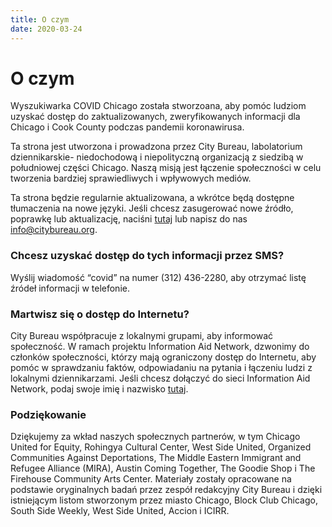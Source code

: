 ```yaml
---
title: O czym
date: 2020-03-24
---
```


# O czym

Wyszukiwarka COVID Chicago została stworzoana, aby pomóc ludziom uzyskać dostęp do zaktualizowanych, zweryfikowanych informacji dla Chicago i Cook County podczas pandemii koronawirusa.

Ta strona jest utworzona i prowadzona przez City Bureau, labolatorium dziennikarskie- niedochodową i niepolityczną organizacją z siedzibą w południowej części Chicago. Naszą misją jest łączenie społeczności w celu tworzenia bardziej sprawiedliwych i wpływowych mediów.

Ta strona będzie regularnie aktualizowana, a wkrótce będą dostępne tłumaczenia na nowe języki.
Jeśli chcesz zasugerować nowe źródło, poprawkę lub aktualizację, naciśni [tutaj](/pl/suggest-resource/) lub napisz do nas [info@citybureau.org](mailto:info@citybureau.org).

### Chcesz uzyskać dostęp do tych informacji przez SMS?

Wyślij wiadomość “covid” na numer (312) 436-2280, aby otrzymać listę źródeł informacji w telefonie.

### Martwisz się o dostęp do Internetu?

City Bureau współpracuje z lokalnymi grupami, aby informować społeczność. W ramach projektu Information Aid Network, dzwonimy do członków społeczności, którzy mają ograniczony dostęp do Internetu, aby pomóc w sprawdzaniu faktów, odpowiadaniu na pytania i łączeniu ludzi z lokalnymi dziennikarzami. Jeśli chcesz dołączyć do sieci Information Aid Network, podaj swoje imię i nazwisko [tutaj](https://airtable.com/shrkrEZLHrbGs8szI).

### Podziękowanie

Dziękujemy za wkład naszych społecznych partnerów, w tym Chicago United for Equity, Rohingya Cultural Center, West Side United, Organized Communities Against Deportations, The Middle Eastern Immigrant and Refugee Alliance (MIRA), Austin Coming Together, The Goodie Shop i The Firehouse Community Arts Center. Materiały zostały opracowane na podstawie oryginalnych badań przez zespół redakcyjny City Bureau i dzięki istniejącym listom stworzonym przez miasto Chicago, Block Club Chicago, South Side Weekly, West Side United, Accion i ICIRR.
